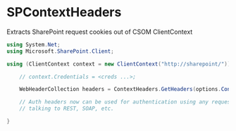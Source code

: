 # SPContextHeaders

Extracts SharePoint request cookies out of CSOM ClientContext

```csharp
using System.Net;
using Microsoft.SharePoint.Client;

using (ClientContext context = new ClientContext("http://sharepoint/")) {

    // context.Credentials = <creds ...>;

    WebHeaderCollection headers = ContextHeaders.GetHeaders(options.Context);

    // Auth headers now can be used for authentication using any request library
    // talking to REST, SOAP, etc.

}
```